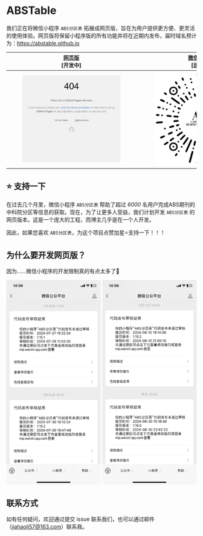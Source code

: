 # ABSTable
我们正在将微信小程序 `ABS分区表` 拓展成网页版，旨在为用户提供更方便、更灵活的使用体验。网页版将保留小程序版的所有功能并将在近期内发布，届时域名预计为：https://abstable.github.io

| <div style="width:330px">[网页版](https://abstable.github.io) <br> [开发中] </div> | <div style="width:330px">[微信小程序](.readme_assets/abs_mini-program.jpg) <br> [运行中] </div> |
| :----: | :----: |
| <img src=".readme_assets/screenshot_website.png" width="260px"/> | <img src=".readme_assets/abs_mini-program.jpg" width="250px"/> |


## ⭐ 支持一下
在过去几个月里，微信小程序 `ABS分区表` 帮助了超过 *6000* 名用户完成ABS期刊的中科院分区等信息的获取。现在，为了让更多人受益，我们计划开发 `ABS分区表` 的网页版本。这是一个庞大的工程，而博主几乎是在一个人开发。

因此，如果您喜欢 `ABS分区表`，为这个项目点赞加星⭐支持一下！！！

## 为什么要开发网页版？
因为......微信小程序的开发限制真的有点太多了🥲

<img src=".readme_assets/wx_1.png" width="250px"/>  <img src=".readme_assets/wx_2.png" width="250px"/>

## 联系方式
如有任何疑问，欢迎通过提交 issue 联系我们，也可以通过邮件（jiahaoli57@163.com）联系我。
